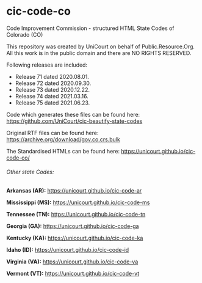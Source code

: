 # cic-code-co
Code Improvement Commission - structured HTML State Codes of Colorado (CO)

This repository was created by UniCourt on behalf of Public.Resource.Org. All this work is in the public domain and there are NO RIGHTS RESERVED.

Following releases are included:

 * Release 71 dated 2020.08.01.
 * Release 72 dated 2020.09.30.
 * Release 73 dated 2020.12.22.
 * Release 74 dated 2021.03.16.
 * Release 75 dated 2021.06.23.

Code which generates these files can be found here: https://github.com/UniCourt/cic-beautify-state-codes

Original RTF files can be found here: https://archive.org/download/gov.co.crs.bulk

The Standardised HTMLs can be found here: https://unicourt.github.io/cic-code-co/

 ###### Other state Codes:

 **Arkansas (AR):** https://unicourt.github.io/cic-code-ar

 **Mississippi (MS):** https://unicourt.github.io/cic-code-ms

 **Tennessee (TN):** https://unicourt.github.io/cic-code-tn

 **Georgia (GA):** https://unicourt.github.io/cic-code-ga

 **Kentucky (KA):** https://unicourt.github.io/cic-code-ka

 **Idaho (ID):** https://unicourt.github.io/cic-code-id

 **Virginia (VA):** https://unicourt.github.io/cic-code-va
 
 **Vermont (VT):** https://unicourt.github.io/cic-code-vt



